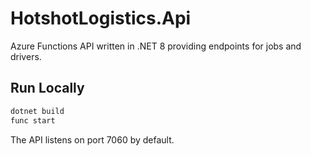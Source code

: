 # HotshotLogistics.Api

Azure Functions API written in .NET 8 providing endpoints for jobs and drivers.

## Run Locally

```bash
dotnet build
func start
```

The API listens on port 7060 by default.

